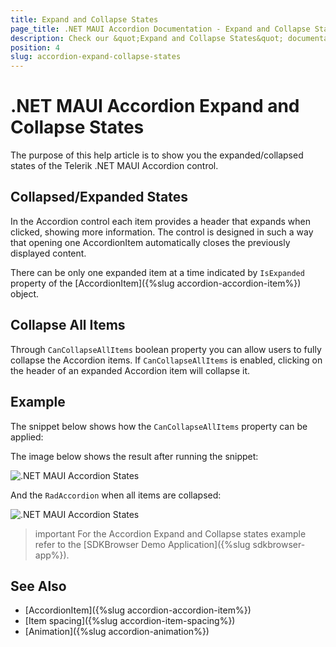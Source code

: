```yaml
---
title: Expand and Collapse States
page_title: .NET MAUI Accordion Documentation - Expand and Collapse States
description: Check our &quot;Expand and Collapse States&quot; documentation article for Telerik .NET MAUI Accordion control.
position: 4
slug: accordion-expand-collapse-states
---
```


# .NET MAUI Accordion Expand and Collapse States

The purpose of this help article is to show you the expanded/collapsed states of the Telerik .NET MAUI Accordion control. 

## Collapsed/Expanded States

In the Accordion control each item provides a header that expands when clicked, showing more information. The control is designed in such a way that opening one AccordionItem automatically closes the previously displayed content. 

There can be only one expanded item at a time indicated by `IsExpanded` property of the [AccordionItem]({%slug accordion-accordion-item%}) object.

## Collapse All Items

Through `CanCollapseAllItems` boolean property you can allow users to fully collapse the Accordion items. If `CanCollapseAllItems` is enabled, clicking on the header of an expanded Accordion item will collapse it.

## Example

The snippet below shows how the `CanCollapseAllItems` property can be applied:

<snippet id='accordion-key-features-xaml'/>

The image below shows the result after running the snippet:

![.NET MAUI Accordion States](images/accordion_keyfeatures_1.png)

And the `RadAccordion` when all items are collapsed:

![.NET MAUI Accordion States](images/accordion_keyfeatures_2.png)

>important For the Accordion Expand and Collapse states example refer to the [SDKBrowser Demo Application]({%slug sdkbrowser-app%}).

## See Also

- [AccordionItem]({%slug accordion-accordion-item%})
- [Item spacing]({%slug accordion-item-spacing%})
- [Animation]({%slug accordion-animation%})

